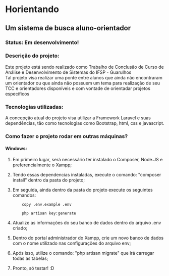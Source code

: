 # Horientando 
## Um sistema de busca aluno-orientador</h2>

### Status: Em desenvolvimento!

### Descrição do projeto:
Este projeto está sendo realizado como Trabalho de Conclusão de Curso de Análise e Desenvolvimento de Sistemas do IFSP - Guarulhos
<br> Tal projeto visa realizar uma ponte entre alunos que ainda não encontraram um orientador ou que ainda não possuem um tema para realização de seu TCC e orientadores disponíveis e com vontade de orientadar projetos específicos 

### Tecnologias utilizadas:
A concepção atual do projeto visa utilizar a Framework Laravel e suas dependências, tão como tecnologias como Bootstrap, html, css e javascript.
    
### Como fazer o projeto rodar em outras máquinas?
#### Windows:
1) Em primeiro lugar, será necessário ter instalado o Composer, Node.JS e preferencialmente o Xampp;
2) Tendo essas dependencias instaladas, execute o comando: "composer install" dentro da pasta do projeto;
3) Em seguida, ainda dentro da pasta do projeto execute os seguintes comandos:
    ```
        copy .env.example .env
    ```
    ```
        php artisan key:generate
     ```
 
4) Atualize as informações do seu banco de dados dentro do arquivo .env criado;
5) Dentro do portal administrador do Xampp, crie um novo banco de dados com o nome utilizado nas configurações do arquivo env;<br>
6) Após isso, utilize o comando: "php artisan migrate" que irá carregar todas as tabelas;
7) Pronto, só testar! :D
